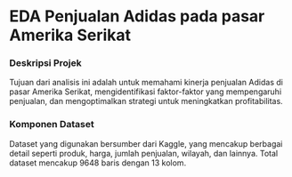 # EDA Penjualan Adidas pada pasar Amerika Serikat

### Deskripsi Projek

Tujuan dari analisis ini adalah untuk memahami kinerja penjualan Adidas di pasar Amerika Serikat, mengidentifikasi faktor-faktor yang mempengaruhi penjualan, dan mengoptimalkan strategi untuk meningkatkan profitabilitas.

### Komponen Dataset

Dataset yang digunakan bersumber dari Kaggle, yang mencakup berbagai detail seperti produk, harga, jumlah penjualan, wilayah, dan lainnya. Total dataset mencakup 9648 baris dengan 13 kolom.
